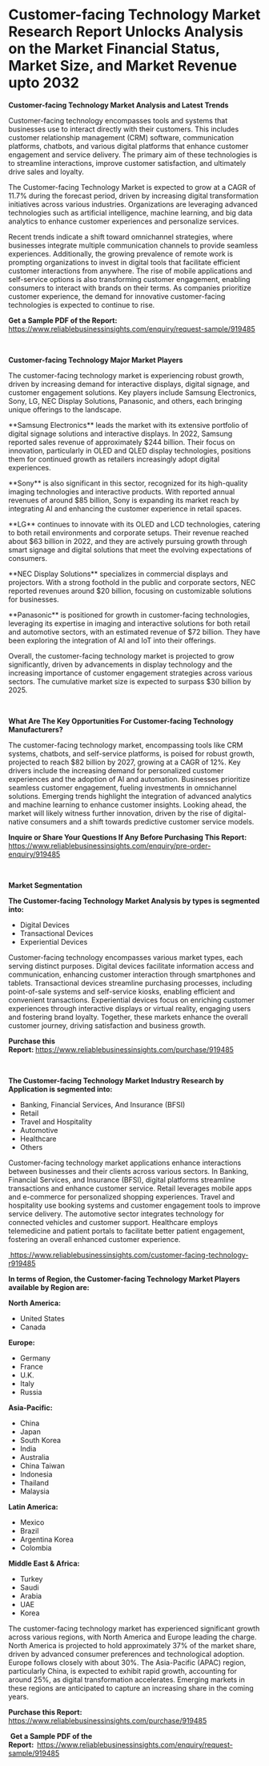 <p><h1>Customer-facing Technology Market Research Report Unlocks Analysis on the Market Financial Status, Market Size, and Market Revenue upto 2032</h1></p><p><strong>Customer-facing Technology Market Analysis and Latest Trends</strong></p>
<p><p>Customer-facing technology encompasses tools and systems that businesses use to interact directly with their customers. This includes customer relationship management (CRM) software, communication platforms, chatbots, and various digital platforms that enhance customer engagement and service delivery. The primary aim of these technologies is to streamline interactions, improve customer satisfaction, and ultimately drive sales and loyalty.</p><p>The Customer-facing Technology Market is expected to grow at a CAGR of 11.7% during the forecast period, driven by increasing digital transformation initiatives across various industries. Organizations are leveraging advanced technologies such as artificial intelligence, machine learning, and big data analytics to enhance customer experiences and personalize services. </p><p>Recent trends indicate a shift toward omnichannel strategies, where businesses integrate multiple communication channels to provide seamless experiences. Additionally, the growing prevalence of remote work is prompting organizations to invest in digital tools that facilitate efficient customer interactions from anywhere. The rise of mobile applications and self-service options is also transforming customer engagement, enabling consumers to interact with brands on their terms. As companies prioritize customer experience, the demand for innovative customer-facing technologies is expected to continue to rise.</p></p>
<p><strong>Get a Sample PDF of the Report:&nbsp;</strong> <a href="https://www.reliablebusinessinsights.com/enquiry/request-sample/919485?utm_campaign=112&utm_medium=2&utm_source=Github&utm_content=ia&utm_term=16042025&utm_id=customer-facing-technology">https://www.reliablebusinessinsights.com/enquiry/request-sample/919485</a></p>
<p>&nbsp;</p>
<p><strong>Customer-facing Technology Major Market Players</strong></p>
<p><p>The customer-facing technology market is experiencing robust growth, driven by increasing demand for interactive displays, digital signage, and customer engagement solutions. Key players include Samsung Electronics, Sony, LG, NEC Display Solutions, Panasonic, and others, each bringing unique offerings to the landscape.</p><p>**Samsung Electronics** leads the market with its extensive portfolio of digital signage solutions and interactive displays. In 2022, Samsung reported sales revenue of approximately $244 billion. Their focus on innovation, particularly in OLED and QLED display technologies, positions them for continued growth as retailers increasingly adopt digital experiences.</p><p>**Sony** is also significant in this sector, recognized for its high-quality imaging technologies and interactive products. With reported annual revenues of around $85 billion, Sony is expanding its market reach by integrating AI and enhancing the customer experience in retail spaces.</p><p>**LG** continues to innovate with its OLED and LCD technologies, catering to both retail environments and corporate setups. Their revenue reached about $63 billion in 2022, and they are actively pursuing growth through smart signage and digital solutions that meet the evolving expectations of consumers.</p><p>**NEC Display Solutions** specializes in commercial displays and projectors. With a strong foothold in the public and corporate sectors, NEC reported revenues around $20 billion, focusing on customizable solutions for businesses.</p><p>**Panasonic** is positioned for growth in customer-facing technologies, leveraging its expertise in imaging and interactive solutions for both retail and automotive sectors, with an estimated revenue of $72 billion. They have been exploring the integration of AI and IoT into their offerings.</p><p>Overall, the customer-facing technology market is projected to grow significantly, driven by advancements in display technology and the increasing importance of customer engagement strategies across various sectors. The cumulative market size is expected to surpass $30 billion by 2025.</p></p>
<p>&nbsp;</p>
<p><strong>What Are The Key Opportunities For Customer-facing Technology Manufacturers?</strong></p>
<p><p>The customer-facing technology market, encompassing tools like CRM systems, chatbots, and self-service platforms, is poised for robust growth, projected to reach $82 billion by 2027, growing at a CAGR of 12%. Key drivers include the increasing demand for personalized customer experiences and the adoption of AI and automation. Businesses prioritize seamless customer engagement, fueling investments in omnichannel solutions. Emerging trends highlight the integration of advanced analytics and machine learning to enhance customer insights. Looking ahead, the market will likely witness further innovation, driven by the rise of digital-native consumers and a shift towards predictive customer service models.</p></p>
<p><strong>Inquire or Share Your Questions If Any Before Purchasing This Report:</strong> <a href="https://www.reliablebusinessinsights.com/enquiry/pre-order-enquiry/919485?utm_campaign=112&utm_medium=2&utm_source=Github&utm_content=ia&utm_term=16042025&utm_id=customer-facing-technology">https://www.reliablebusinessinsights.com/enquiry/pre-order-enquiry/919485</a></p>
<p>&nbsp;</p>
<p><strong>Market Segmentation</strong></p>
<p><strong>The Customer-facing Technology Market Analysis by types is segmented into:</strong></p>
<p><ul><li>Digital Devices</li><li>Transactional Devices</li><li>Experiential Devices</li></ul></p>
<p><p>Customer-facing technology encompasses various market types, each serving distinct purposes. Digital devices facilitate information access and communication, enhancing customer interaction through smartphones and tablets. Transactional devices streamline purchasing processes, including point-of-sale systems and self-service kiosks, enabling efficient and convenient transactions. Experiential devices focus on enriching customer experiences through interactive displays or virtual reality, engaging users and fostering brand loyalty. Together, these markets enhance the overall customer journey, driving satisfaction and business growth.</p></p>
<p><strong>Purchase this Report:&nbsp;</strong><a href="https://www.reliablebusinessinsights.com/purchase/919485?utm_campaign=112&utm_medium=2&utm_source=Github&utm_content=ia&utm_term=16042025&utm_id=customer-facing-technology">https://www.reliablebusinessinsights.com/purchase/919485</a></p>
<p>&nbsp;</p>
<p><strong>The Customer-facing Technology Market Industry Research by Application is segmented into:</strong></p>
<p><ul><li>Banking, Financial Services, And Insurance (BFSI)</li><li>Retail</li><li>Travel and Hospitality</li><li>Automotive</li><li>Healthcare</li><li>Others</li></ul></p>
<p><p>Customer-facing technology market applications enhance interactions between businesses and their clients across various sectors. In Banking, Financial Services, and Insurance (BFSI), digital platforms streamline transactions and enhance customer service. Retail leverages mobile apps and e-commerce for personalized shopping experiences. Travel and hospitality use booking systems and customer engagement tools to improve service delivery. The automotive sector integrates technology for connected vehicles and customer support. Healthcare employs telemedicine and patient portals to facilitate better patient engagement, fostering an overall enhanced customer experience.</p></p>
<p><a href="https://www.reliablebusinessinsights.com/customer-facing-technology-r919485?utm_campaign=112&utm_medium=2&utm_source=Github&utm_content=ia&utm_term=16042025&utm_id=customer-facing-technology">&nbsp;https://www.reliablebusinessinsights.com/customer-facing-technology-r919485</a></p>
<p><strong>In terms of Region, the Customer-facing Technology Market Players available by Region are:</strong></p>
<p>
    <p> <strong> North America: </strong>
        <ul>
            <li>United States</li>
            <li>Canada</li>
        </ul>
        </p> 
    <p> <strong> Europe: </strong>
        <ul>
            <li>Germany</li>
            <li>France</li>
            <li>U.K.</li>
            <li>Italy</li>
            <li>Russia</li>
        </ul>
        </p> 
    <p> <strong> Asia-Pacific: </strong>
        <ul>
            <li>China</li>
            <li>Japan</li>
            <li>South Korea</li>
            <li>India</li>
            <li>Australia</li>
            <li>China Taiwan</li>
            <li>Indonesia</li>
            <li>Thailand</li>
            <li>Malaysia</li>
        </ul>
        </p> 
    <p> <strong> Latin America: </strong>
        <ul>
            <li>Mexico</li>
            <li>Brazil</li>
            <li>Argentina Korea</li>
            <li>Colombia</li>
        </ul>
        </p> 
    <p> <strong> Middle East & Africa: </strong>
        <ul>
            <li>Turkey</li>
            <li>Saudi</li>
            <li>Arabia</li>
            <li>UAE</li>
            <li>Korea</li>
        </ul>
    </p>
    </p>
<p><p>The customer-facing technology market has experienced significant growth across various regions, with North America and Europe leading the charge. North America is projected to hold approximately 37% of the market share, driven by advanced consumer preferences and technological adoption. Europe follows closely with about 30%. The Asia-Pacific (APAC) region, particularly China, is expected to exhibit rapid growth, accounting for around 25%, as digital transformation accelerates. Emerging markets in these regions are anticipated to capture an increasing share in the coming years.</p></p>
<p><strong>Purchase this Report: </strong><a href="https://www.reliablebusinessinsights.com/purchase/919485?utm_campaign=112&utm_medium=2&utm_source=Github&utm_content=ia&utm_term=16042025&utm_id=customer-facing-technology">https://www.reliablebusinessinsights.com/purchase/919485</a></p>
<p>&nbsp;<strong>Get a Sample PDF of the Report:&nbsp;&nbsp;</strong><a href="https://www.reliablebusinessinsights.com/enquiry/request-sample/919485?utm_campaign=112&utm_medium=2&utm_source=Github&utm_content=ia&utm_term=16042025&utm_id=customer-facing-technology">https://www.reliablebusinessinsights.com/enquiry/request-sample/919485</a></p>
<p><strong></strong></p>
<p><p></p><p></p><p></p></p>